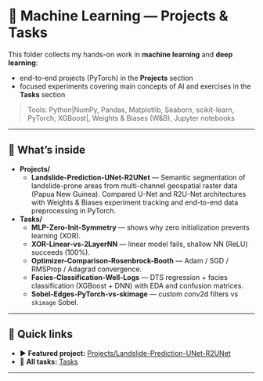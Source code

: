 # 🧠 Machine Learning — Projects & Tasks

This folder collects my hands-on work in **machine learning** and **deep learning**:
- end-to-end projects (PyTorch) in the **Projects** section
- focused experiments covering main concepts of AI and exercises in the **Tasks** section

> Tools: Python|NumPy, Pandas, Matplotlib, Seaborn, scikit-learn, PyTorch, XGBoost|, Weights & Biases (W&B), Jupyter notebooks

---

## 🚀 What’s inside

- **Projects/**
  - **Landslide-Prediction-UNet-R2UNet** — Semantic segmentation of landslide-prone areas from multi-channel geospatial raster data (Papua New Guinea). Compared U-Net and R2U-Net architectures with Weights & Biases experiment tracking and end-to-end data preprocessing in PyTorch.
- **Tasks/**
  - **MLP-Zero-Init-Symmetry** — shows why zero initialization prevents learning (XOR).
  - **XOR-Linear-vs-2LayerNN** — linear model fails, shallow NN (ReLU) succeeds (100%).
  - **Optimizer-Comparison-Rosenbrock-Booth** — Adam / SGD / RMSProp / Adagrad convergence.
  - **Facies-Classification-Well-Logs** — DTS regression + facies classification (XGBoost + DNN) with EDA and confusion matrices.
  - **Sobel-Edges-PyTorch-vs-skimage** — custom conv2d filters vs `skimage` Sobel.

---

## 🔎 Quick links

- ▶️ **Featured project:** [Projects/Landslide-Prediction-UNet-R2UNet](./Projects/Landslide-Prediction-UNet-R2UNet/)
- 🧩 **All tasks:** [Tasks](./Tasks/)

---
